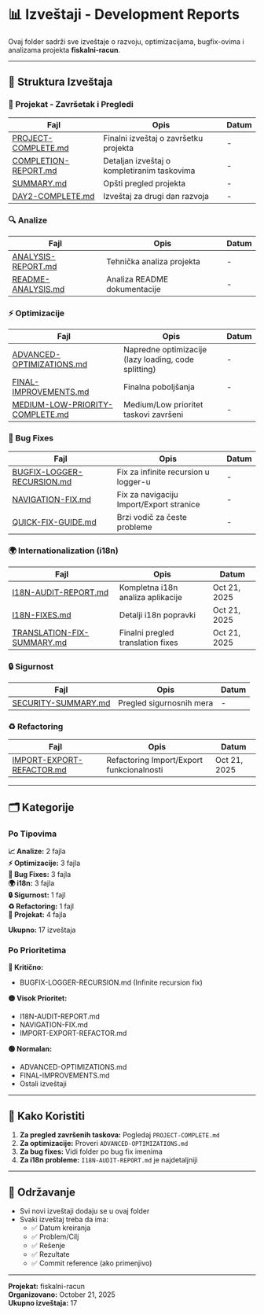 # 📊 Izveštaji - Development Reports

Ovaj folder sadrži sve izveštaje o razvoju, optimizacijama, bugfix-ovima i analizama projekta **fiskalni-racun**.

---

## 📁 Struktura Izveštaja

### 🎯 Projekat - Završetak i Pregledi

| Fajl | Opis | Datum |
|------|------|-------|
| [PROJECT-COMPLETE.md](./PROJECT-COMPLETE.md) | Finalni izveštaj o završetku projekta | - |
| [COMPLETION-REPORT.md](./COMPLETION-REPORT.md) | Detaljan izveštaj o kompletiranim taskovima | - |
| [SUMMARY.md](./SUMMARY.md) | Opšti pregled projekta | - |
| [DAY2-COMPLETE.md](./DAY2-COMPLETE.md) | Izveštaj za drugi dan razvoja | - |

### 🔍 Analize

| Fajl | Opis | Datum |
|------|------|-------|
| [ANALYSIS-REPORT.md](./ANALYSIS-REPORT.md) | Tehnička analiza projekta | - |
| [README-ANALYSIS.md](./README-ANALYSIS.md) | Analiza README dokumentacije | - |

### ⚡ Optimizacije

| Fajl | Opis | Datum |
|------|------|-------|
| [ADVANCED-OPTIMIZATIONS.md](./ADVANCED-OPTIMIZATIONS.md) | Napredne optimizacije (lazy loading, code splitting) | - |
| [FINAL-IMPROVEMENTS.md](./FINAL-IMPROVEMENTS.md) | Finalna poboljšanja | - |
| [MEDIUM-LOW-PRIORITY-COMPLETE.md](./MEDIUM-LOW-PRIORITY-COMPLETE.md) | Medium/Low prioritet taskovi završeni | - |

### 🐛 Bug Fixes

| Fajl | Opis | Datum |
|------|------|-------|
| [BUGFIX-LOGGER-RECURSION.md](./BUGFIX-LOGGER-RECURSION.md) | Fix za infinite recursion u logger-u | - |
| [NAVIGATION-FIX.md](./NAVIGATION-FIX.md) | Fix za navigaciju Import/Export stranice | - |
| [QUICK-FIX-GUIDE.md](./QUICK-FIX-GUIDE.md) | Brzi vodič za česte probleme | - |

### 🌍 Internationalization (i18n)

| Fajl | Opis | Datum |
|------|------|-------|
| [I18N-AUDIT-REPORT.md](./I18N-AUDIT-REPORT.md) | Kompletna i18n analiza aplikacije | Oct 21, 2025 |
| [I18N-FIXES.md](./I18N-FIXES.md) | Detalji i18n popravki | Oct 21, 2025 |
| [TRANSLATION-FIX-SUMMARY.md](./TRANSLATION-FIX-SUMMARY.md) | Finalni pregled translation fixes | Oct 21, 2025 |

### 🔒 Sigurnost

| Fajl | Opis | Datum |
|------|------|-------|
| [SECURITY-SUMMARY.md](./SECURITY-SUMMARY.md) | Pregled sigurnosnih mera | - |

### ♻️ Refactoring

| Fajl | Opis | Datum |
|------|------|-------|
| [IMPORT-EXPORT-REFACTOR.md](./IMPORT-EXPORT-REFACTOR.md) | Refactoring Import/Export funkcionalnosti | Oct 21, 2025 |

---

## 🗂️ Kategorije

### Po Tipovima

**📈 Analize:** 2 fajla  
**⚡ Optimizacije:** 3 fajla  
**🐛 Bug Fixes:** 3 fajla  
**🌍 i18n:** 3 fajla  
**🔒 Sigurnost:** 1 fajl  
**♻️ Refactoring:** 1 fajl  
**🎯 Projekat:** 4 fajla  

**Ukupno:** 17 izveštaja

### Po Prioritetima

**🔴 Kritično:**
- BUGFIX-LOGGER-RECURSION.md (Infinite recursion fix)

**🟡 Visok Prioritet:**
- I18N-AUDIT-REPORT.md
- NAVIGATION-FIX.md
- IMPORT-EXPORT-REFACTOR.md

**🟢 Normalan:**
- ADVANCED-OPTIMIZATIONS.md
- FINAL-IMPROVEMENTS.md
- Ostali izveštaji

---

## 📝 Kako Koristiti

1. **Za pregled završenih taskova:** Pogledaj `PROJECT-COMPLETE.md`
2. **Za optimizacije:** Proveri `ADVANCED-OPTIMIZATIONS.md`
3. **Za bug fixes:** Vidi folder po bug fix imenima
4. **Za i18n probleme:** `I18N-AUDIT-REPORT.md` je najdetaljniji

---

## 🔄 Održavanje

- Svi novi izveštaji dodaju se u ovaj folder
- Svaki izveštaj treba da ima:
  - ✅ Datum kreiranja
  - ✅ Problem/Cilj
  - ✅ Rešenje
  - ✅ Rezultate
  - ✅ Commit reference (ako primenjivo)

---

**Projekat:** fiskalni-racun  
**Organizovano:** October 21, 2025  
**Ukupno izveštaja:** 17

